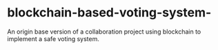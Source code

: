 # blockchain-based-voting-system-
An origin base version of a collaboration project using blockchain to implement a safe voting system.
